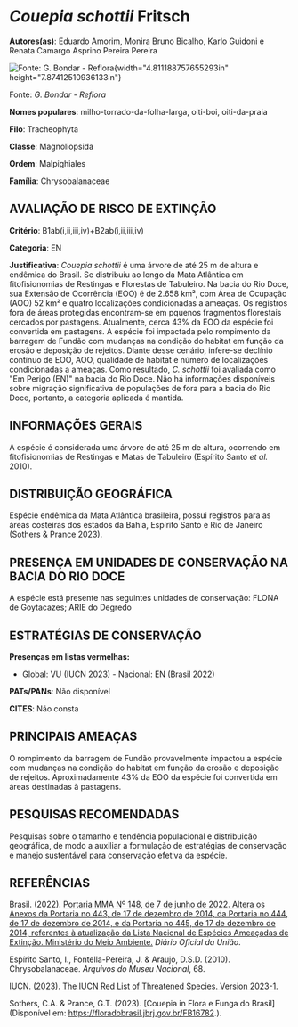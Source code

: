 # *Couepia schottii* Fritsch

**Autores(as)**: Eduardo Amorim, Monira Bruno Bicalho, Karlo Guidoni e Renata Camargo Asprino Pereira Pereira

![Fonte: G. Bondar - Reflora](media/rId20.png){width="4.811188757655293in" height="7.87412510936133in"}

Fonte: *G. Bondar - Reflora*

**Nomes populares**: milho-torrado-da-folha-larga, oiti-boi, oiti-da-praia

**Filo**: Tracheophyta

**Classe**: Magnoliopsida

**Ordem**: Malpighiales

**Família**: Chrysobalanaceae

## AVALIAÇÃO DE RISCO DE EXTINÇÃO

**Critério**: B1ab(i,ii,iii,iv)+B2ab(i,ii,iii,iv)

**Categoria**: EN

**Justificativa**: *Couepia schottii* é uma árvore de até 25 m de altura e endêmica do Brasil. Se distribuiu ao longo da Mata Atlântica em fitofisionomias de Restingas e Florestas de Tabuleiro. Na bacia do Rio Doce, sua Extensão de Ocorrência (EOO) é de 2.658 km², com Área de Ocupação (AOO) 52 km² e quatro localizações condicionadas a ameaças. Os registros fora de áreas protegidas encontram-se em pquenos fragmentos florestais cercados por pastagens. Atualmente, cerca 43% da EOO da espécie foi convertida em pastagens. A espécie foi impactada pelo rompimento da barragem de Fundão com mudanças na condição do habitat em função da erosão e deposição de rejeitos. Diante desse cenário, infere-se declínio contínuo de EOO, AOO, qualidade de habitat e número de localizações condicionadas a ameaças. Como resultado, *C. schottii* foi avaliada como "Em Perigo (EN)" na bacia do Rio Doce. Não há informações disponíveis sobre migração significativa de
populações de fora para a bacia do Rio Doce, portanto, a categoria aplicada é mantida.

## INFORMAÇÕES GERAIS

A espécie é considerada uma árvore de até 25 m de altura, ocorrendo em fitofisionomias de Restingas e Matas de Tabuleiro (Espírito Santo *et al.* 2010).

## DISTRIBUIÇÃO GEOGRÁFICA

Espécie endêmica da Mata Atlântica brasileira, possui registros para as áreas costeiras dos estados da Bahia, Espírito Santo e Rio de Janeiro (Sothers & Prance 2023).

## PRESENÇA EM UNIDADES DE CONSERVAÇÃO NA BACIA DO RIO DOCE

A espécie está presente nas seguintes unidades de conservação: FLONA de Goytacazes; ARIE do Degredo

## ESTRATÉGIAS DE CONSERVAÇÃO

**Presenças em listas vermelhas:**

-   Global: VU (IUCN 2023) -   Nacional: EN (Brasil 2022)

**PATs/PANs**: Não disponível

**CITES**: Não consta

## PRINCIPAIS AMEAÇAS

O rompimento da barragem de Fundão provavelmente impactou a espécie com mudanças na condição do habitat em função da erosão e deposição de rejeitos. Aproximadamente 43% da EOO da espécie foi convertida em áreas destinadas à pastagens.

## PESQUISAS RECOMENDADAS

Pesquisas sobre o tamanho e tendência populacional e distribuição geográfica, de modo a auxiliar a formulação de estratégias de conservação e manejo sustentável para conservação efetiva da espécie.

## REFERÊNCIAS

Brasil. (2022). [Portaria MMA Nº 148, de 7 de junho de 2022. Altera os Anexos da Portaria no 443, de 17 de dezembro de 2014, da Portaria no 444, de 17 de dezembro de 2014, e da Portaria no 445, de 17 de dezembro de 2014, referentes à atualização da Lista Nacional de Espécies Ameaçadas de Extinção. Ministério do Meio Ambiente.](https://in.gov.br/en/web/dou/-/portaria-mma-n-148-de-7-de-junho-de-2022-406272733) *Diário Oficial da União*.

Espírito Santo, I., Fontella-Pereira, J. & Araujo, D.S.D. (2010).  Chrysobalanaceae. *Arquivos do Museu Nacional*, 68.

IUCN. (2023). [The IUCN Red List of Threatened Species. Version 2023-1.](https://www.iucnredlist.org.)

Sothers, C.A. & Prance, G.T. (2023). [Couepia in Flora e Funga do Brasil](Disponível em: <https://floradobrasil.jbrj.gov.br/FB16782>.).
